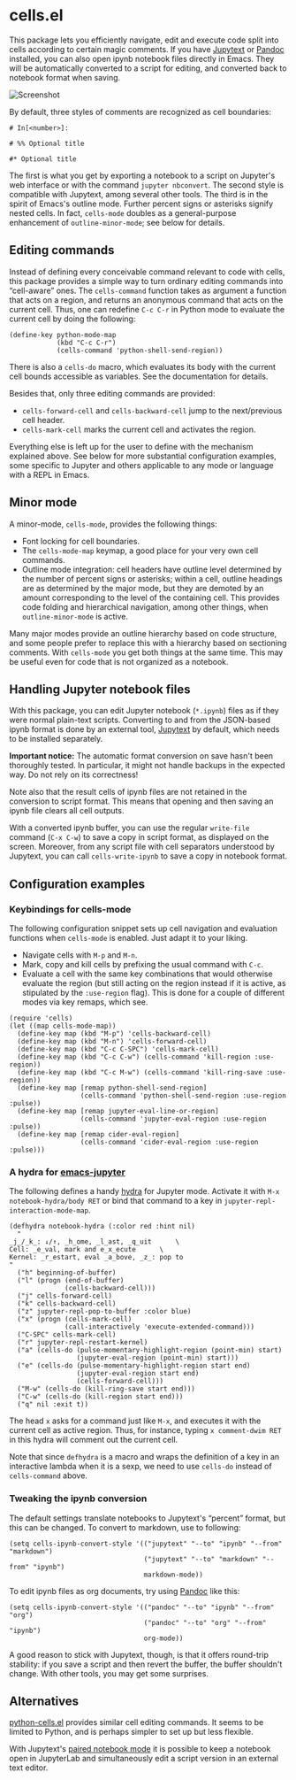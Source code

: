 cells.el
========

This package lets you efficiently navigate, edit and execute code
split into cells according to certain magic comments.  If you have
[Jupytext] or [Pandoc] installed, you can also open ipynb notebook
files directly in Emacs.  They will be automatically converted to a
script for editing, and converted back to notebook format when saving.

![Screenshot](https://user-images.githubusercontent.com/6500902/102713720-8c52dd80-42ca-11eb-8ea6-4e96a814be2b.png)

By default, three styles of comments are recognized as cell boundaries:

```
# In[<number>]:

# %% Optional title

#* Optional title
```

The first is what you get by exporting a notebook to a script on
Jupyter's web interface or with the command `jupyter nbconvert`.  The
second style is compatible with Jupytext, among several other tools.
The third is in the spirit of Emacs's outline mode.  Further percent
signs or asterisks signify nested cells.  In fact, `cells-mode`
doubles as a general-purpose enhancement of `outline-minor-mode`; see
below for details.

Editing commands
----------------

Instead of defining every conceivable command relevant to code with
cells, this package provides a simple way to turn ordinary editing
commands into “cell-aware” ones.  The `cells-command` function takes
as argument a function that acts on a region, and returns an anonymous
command that acts on the current cell.  Thus, one can redefine `C-c
C-r` in Python mode to evaluate the current cell by doing the
following:

``` elisp
(define-key python-mode-map
            (kbd "C-c C-r")
            (cells-command 'python-shell-send-region))
```

There is also a `cells-do` macro, which evaluates its body with the
current cell bounds accessible as variables.  See the documentation
for details.

Besides that, only three editing commands are provided:

- `cells-forward-cell` and `cells-backward-cell` jump to the
  next/previous cell header.
- `cells-mark-cell` marks the current cell and activates the region.

Everything else is left up for the user to define with the mechanism
explained above.  See below for more substantial configuration
examples, some specific to Jupyter and others applicable to any mode
or language with a REPL in Emacs.

Minor mode
----------

A minor-mode, `cells-mode`, provides the following things:

- Font locking for cell boundaries.
- The `cells-mode-map` keymap, a good place for your very own cell
  commands.
- Outline mode integration: cell headers have outline level determined
  by the number of percent signs or asterisks; within a cell, outline
  headings are as determined by the major mode, but they are demoted
  by an amount corresponding to the level of the containing cell.
  This provides code folding and hierarchical navigation, among other
  things, when `outline-minor-mode` is active.

Many major modes provide an outline hierarchy based on code structure,
and some people prefer to replace this with a hierarchy based on
sectioning comments.  With `cells-mode` you get both things at the
same time.  This may be useful even for code that is not organized as
a notebook.

Handling Jupyter notebook files
-------------------------------

With this package, you can edit Jupyter notebook (`*.ipynb`) files as
if they were normal plain-text scripts.  Converting to and from the
JSON-based ipynb format is done by an external tool, [Jupytext] by
default, which needs to be installed separately.

**Important notice:** The automatic format conversion on save hasn't
been thoroughly tested.  In particular, it might not handle backups in
the expected way.  Do not rely on its correctness!

Note also that the result cells of ipynb files are not retained in the
conversion to script format.  This means that opening and then saving
an ipynb file clears all cell outputs.

With a converted ipynb buffer, you can use the regular `write-file`
command (`C-x C-w`) to save a copy in script format, as displayed on
the screen.  Moreover, from any script file with cell separators
understood by Jupytext, you can call `cells-write-ipynb` to save a
copy in notebook format.

Configuration examples
----------------------

### Keybindings for cells-mode

The following configuration snippet sets up cell navigation and
evaluation functions when `cells-mode` is enabled.  Just adapt it to
your liking.

- Navigate cells with `M-p` and `M-n`.
- Mark, copy and kill cells by prefixing the usual command with `C-c`.
- Evaluate a cell with the same key combinations that would otherwise
  evaluate the region (but still acting on the region instead if it is
  active, as stipulated by the `:use-region` flag).  This is done for
  a couple of different modes via key remaps, which see.

``` elisp
(require 'cells)
(let ((map cells-mode-map))
  (define-key map (kbd "M-p") 'cells-backward-cell)
  (define-key map (kbd "M-n") 'cells-forward-cell)
  (define-key map (kbd "C-c C-SPC") 'cells-mark-cell)
  (define-key map (kbd "C-c C-w") (cells-command 'kill-region :use-region))
  (define-key map (kbd "C-c M-w") (cells-command 'kill-ring-save :use-region))
  (define-key map [remap python-shell-send-region]
                  (cells-command 'python-shell-send-region :use-region :pulse))
  (define-key map [remap jupyter-eval-line-or-region]
                  (cells-command 'jupyter-eval-region :use-region :pulse))
  (define-key map [remap cider-eval-region]
                  (cells-command 'cider-eval-region :use-region :pulse)))
```

### A hydra for [emacs-jupyter]

The following defines a handy [hydra] for Jupyter mode.  Activate it
with `M-x notebook-hydra/body RET` or bind that command to a key in
`jupyter-repl-interaction-mode-map`.

``` elisp
(defhydra notebook-hydra (:color red :hint nil)
  "
_j_/_k_: ↓/↑, _h_ome, _l_ast, _q_uit      \
Cell: _e_val, mark and e_x_ecute      \
Kernel: _r_estart, eval _a_bove, _z_: pop to
"
  ("h" beginning-of-buffer)
  ("l" (progn (end-of-buffer)
              (cells-backward-cell)))
  ("j" cells-forward-cell)
  ("k" cells-backward-cell)
  ("z" jupyter-repl-pop-to-buffer :color blue)
  ("x" (progn (cells-mark-cell)
              (call-interactively 'execute-extended-command)))
  ("C-SPC" cells-mark-cell)
  ("r" jupyter-repl-restart-kernel)
  ("a" (cells-do (pulse-momentary-highlight-region (point-min) start)
                 (jupyter-eval-region (point-min) start)))
  ("e" (cells-do (pulse-momentary-highlight-region start end)
                 (jupyter-eval-region start end)
                 (cells-forward-cell)))
  ("M-w" (cells-do (kill-ring-save start end)))
  ("C-w" (cells-do (kill-region start end)))
  ("q" nil :exit t))
```

The head `x` asks for a command just like `M-x`, and executes it with
the current cell as active region.  Thus, for instance, typing `x
comment-dwim RET` in this hydra will comment out the current cell.

Note that since `defhydra` is a macro and wraps the definition of a
key in an interactive lambda when it is a sexp, we need to use
`cells-do` instead of `cells-command` above.

### Tweaking the ipynb conversion

The default settings translate notebooks to Jupytext's “percent”
format, but this can be changed.  To convert to markdown, use to
following:

``` elisp
(setq cells-ipynb-convert-style '(("jupytext" "--to" "ipynb" "--from" "markdown")
                                  ("jupytext" "--to" "markdown" "--from" "ipynb")
                                  markdown-mode))
```

To edit ipynb files as org documents, try using [Pandoc] like this:

```elisp
(setq cells-ipynb-convert-style '(("pandoc" "--to" "ipynb" "--from" "org")
                                  ("pandoc" "--to" "org" "--from" "ipynb")
                                  org-mode))
```

A good reason to stick with Jupytext, though, is that it offers
round-trip stability: if you save a script and then revert the buffer,
the buffer shouldn't change.  With other tools, you may get some
surprises.

Alternatives
------------

[python-cells.el](https://github.com/thisch/python-cell.el) provides
similar cell editing commands.  It seems to be limited to Python, and
is perhaps simpler to set up but less flexible.

With Jupytext's [paired notebook mode](https://jupytext.readthedocs.io/en/latest/paired-notebooks.html)
it is possible to keep a notebook open in JupyterLab and simultaneously
edit a script version in an external text editor.

[jupytext]: https://github.com/mwouts/jupytext
[pandoc]: https://pandoc.org/
[emacs-jupyter]: https://github.com/dzop/emacs-jupyter
[hydra]: https://github.com/abo-abo/hydra
